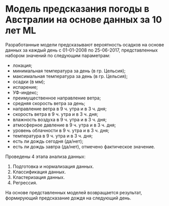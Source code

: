 # Модель предсказания погоды в Австралии на основе данных за 10 лет ML
Разработанные модели предсказывают вероятность осадков на основе данных за каждый день с 01-01-2008 по 25-06-2017, представленных набором значений по следующим параметрам:
- локация;
- минимальная температура за день (в гр. Цельсия);
- максимальная температура за день (в гр. Цельсия);
- осадки (в мм);
- испарение;
- УФ-индекс;
- преимущественное направление ветра;
- средняя скорость ветра за день;
- направление ветра в 9 ч. утра и в 3 ч. дня;
- скорость ветра в 9 ч. утра и в 3 ч. дня;
- влажность воздуха в 9 ч. утра и в 3 ч. дня;
- атмосферное давление в 9 ч. утра и в 3 ч. дня;
- уровень облачности в 9 ч. утра и в 3 ч. дня;
- температура в 9 ч. утра и в 3 ч. дня;
- есть ли дождь сегодня (да/нет);
- есть ли дождь завтра (да/нет), отмечено фактическое значение.

  
Проведены 4 этапа анализа данных:
1. Подготовка и нормализация данных.
2. Классификация данных.
3. Кластеризация данных.
4. Регрессия.

На основе представленных моделей возвращается результат, формирующий предсказание дождя на следующий день.
